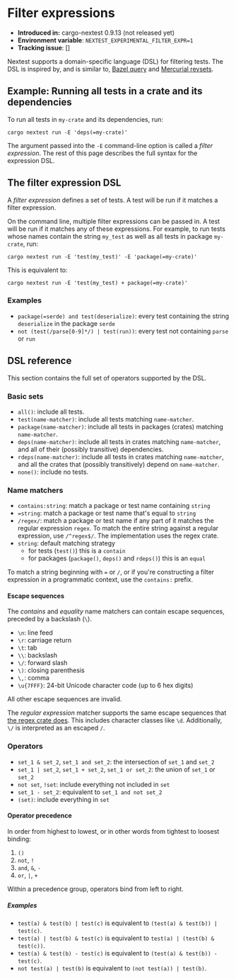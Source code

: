# Filter expressions

* **Introduced in:** cargo-nextest 0.9.13 (not released yet)
* **Environment variable**: `NEXTEST_EXPERIMENTAL_FILTER_EXPR=1`
* **Tracking issue**: []

Nextest supports a domain-specific language (DSL) for filtering tests. The DSL is inspired by, and is similar to, [Bazel query](https://bazel.build/docs/query-how-to) and [Mercurial revsets](https://www.mercurial-scm.org/repo/hg/help/revsets).

## Example: Running all tests in a crate and its dependencies

To run all tests in `my-crate` and its dependencies, run:

```
cargo nextest run -E 'deps(=my-crate)'
```

The argument passed into the `-E` command-line option is called a *filter expression*. The rest of this page describes the full syntax for the expression DSL.

## The filter expression DSL

A *filter expression* defines a set of tests. A test will be run if it matches a filter expression.

On the command line, multiple filter expressions can be passed in. A test will be run if it matches any of these expressions. For example, to run tests whose names contain the string `my_test` as well as all tests in package `my-crate`, run:

```
cargo nextest run -E 'test(my_test)' -E 'package(=my-crate)'
```

This is equivalent to:

```
cargo nextest run -E 'test(my_test) + package(=my-crate)'
```

### Examples

- `package(=serde) and test(deserialize)`: every test containing the string `deserialize` in the package `serde`
- `not (test(/parse[0-9]*/) | test(run))`: every test not containing `parse` or `run`

## DSL reference

This section contains the full set of operators supported by the DSL.

### Basic sets

- `all()`: include all tests.
- `test(name-matcher)`: include all tests matching `name-matcher`.
- `package(name-matcher)`: include all tests in packages (crates) matching `name-matcher`.
- `deps(name-matcher)`: include all tests in crates matching `name-matcher`, and all of their (possibly transitive) dependencies.
- `rdeps(name-matcher)`: include all tests in crates matching `name-matcher`, and all the crates that (possibly transitively) depend on `name-matcher`.
- `none()`: include no tests.

### Name matchers

- `contains:string`: match a package or test name containing `string`
- `=string`: match a package or test name that's equal to `string`
- `/regex/`: match a package or test name if any part of it matches the regular expression `regex`. To match the entire string against a regular expression, use `/^regex$/`. The implementation uses the regex crate.
- `string`: default matching strategy
    - for tests (`test()`) this is a `contain`
    - for packages (`package()`, `deps()` and `rdeps()`) this is an `equal`

To match a string beginning with `=` or `/`, or if you're constructing a filter expression in a programmatic context, use the `contains:` prefix.

#### Escape sequences

The *contains* and *equality* name matchers can contain escape sequences, preceded by a backslash (`\`).

* `\n`: line feed
* `\r`: carriage return
* `\t`: tab
* `\\`: backslash
* `\/`: forward slash
* `\)`: closing parenthesis
* `\,`: comma
* `\u{7FFF}`: 24-bit Unicode character code (up to 6 hex digits)

All other escape sequences are invalid.

The *regular expression* matcher supports the same escape sequences that [the regex crate does](https://docs.rs/regex/latest/regex/#escape-sequences). This includes character classes like `\d`. Additionally, `\/` is interpreted as an escaped `/`.

### Operators

- `set_1 & set_2`, `set_1 and set_2`: the intersection of `set_1` and `set_2`
- `set_1 | set_2`, `set_1 + set_2`, `set_1 or set_2`: the union of `set_1` or `set_2`
- `not set`, `!set`: include everything not included in `set`
- `set_1 - set_2`: equivalent to `set_1 and not set_2`
- `(set)`: include everything in `set`

#### Operator precedence

In order from highest to lowest, or in other words from tightest to loosest binding:

1. `()`
2. `not`, `!`
3. `and`, `&`, `-`
4. `or`, `|`, `+`

Within a precedence group, operators bind from left to right.

##### Examples

- `test(a) & test(b) | test(c)` is equivalent to `(test(a) & test(b)) | test(c)`.
- `test(a) | test(b) & test(c)` is equivalent to `test(a) | (test(b) & test(c))`.
- `test(a) & test(b) - test(c)` is equivalent to `(test(a) & test(b)) - test(c)`.
- `not test(a) | test(b)` is equivalent to `(not test(a)) | test(b)`.
